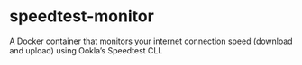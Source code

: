 # speedtest-monitor
A Docker container that monitors your internet connection speed (download and upload) using Ookla’s Speedtest CLI.
